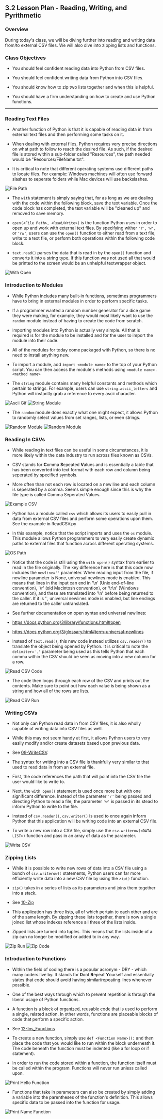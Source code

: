 ##  3.2 Lesson Plan - Reading, Writing, and Pyrithmetic

### Overview

During today's class, we will be diving further into reading and writing data from/to external CSV files. We will also dive into zipping lists and functions.

### Class Objectives

* You should feel confident reading data into Python from CSV files.

* You should feel confident writing data from Python into CSV files.

* You should know how to zip two lists together and when this is helpful.

* You should have a firm understanding on how to create and use Python functions.

---

### Reading Text Files

* Another function of Python is that it is capable of reading data in from external text files and then performing some tasks on it.

* When dealing with external files, Python requires very precise directions on what path to follow to reach the desired file. As such, if the desired file is stored within a sub-folder called "Resources", the path needed would be "Resources/FileName.txt".

* It is critical to note that different operating systems use different paths to locate files. For example: Windows machines will often use forward slashes to seperate folders while Mac devices will use backslashes.

![File Path](Images/05-BasicRead_FilePath.png)

* The `with` statement is simply saying that, for as long as we are dealing with the code within the following block, save the text variable. Once the code block has completed, the text variable will be "cleaned up" and removed to save memory.

* `open(<File Path>, <Read/Write>)` is the function Python uses in order to open up and work with external text files. By specifying wither `'r'`, `'w'`, or `'rw'`, users can use the `open()` function to either read from a text file, write to a text file, or perform both operations within the following code block.

* `text.read()` parses the data that is read in by the `open()` function and converts it into a string type. If this function was not used all that would be printed to the screen would be an unhelpful textwrapper object.

![With Open](Images/05-BasicRead_Open.png)


### Introduction to Modules

* While Python includes many built-in functions, sometimes programmers have to bring in external modules in order to perform specific tasks.

* If a programmer wanted a random number generator for a dice game they were making, for example, they would most likely want to use the `random` module instead of having to create the code from scratch.

* Importing modules into Python is actually very simple. All that is required is for the module to be installed and for the user to import the module into their code.

* All of the modules for today come packaged with Python, so there is no need to install anything new.

* To import a module, add `import <module name>` to the top of your Python script. You can then access the module's methods using `<module name>.<method name>`

* The `string` module contains many helpful constants and methods which pertain to strings. For example, users can use `string.ascii_letters` and Python will instantly grab a reference to every ascii character.

![Ascii Gif](Images/06-Modules_String.gif)
![String Module](Images/06-Modules_String.png)

* The `random` module does exactly what one might expect, it allows Python to randomly select values from set ranges, lists, or even strings.

![Random Module](Images/06-Modules_Random.gif)
![Random Module](Images/06-Modules_Random.png)


### Reading In CSVs

* While reading in text files can be useful in some circumstances, it is more likely within the data industry to run across files known as CSVs.

* CSV stands for **C**omma **S**epeated **V**alues and is essentially a table that has been converted into text format with each row and column being seperated by specified symbols.

* More often than not each row is located on a new line and each column is seperated by a comma. Seems simple enough since this is why the file type is called Comma Seperated Values.

![Example CSV](Images/07-ReadCSV_ExampleFile.png)

* Python has a module called `csv` which allows its users to easily pull in data from external CSV files and perform some operations upon them. See the example in ReadCSV.py

* In this example, notice that the script imports and uses the `os` module. This module allows Python programmers to very easily create dynamic paths to external files that function across different operating systems.

![OS Path](Images/07-ReadCSV_OSPath.png)

* Notice that the code is still using the `with open()` syntax from earlier to read in the file originally. The key difference here is that this code now includes the `newline=''` parameter. When reading input from the file, if newline parameter is None, universal newlines mode is enabled. This means that lines in the input can end in '\n' (Unix end-of-line convention), '\r' (old Macintosh convention), or '\r\n' (Windows convention), and these are translated into '\n' before being returned to the caller. If it is '', universal newlines mode is enabled, but line endings are returned to the caller untranslated.

* See further documentation on open syntax and universal newlines:
* https://docs.python.org/3/library/functions.html#open
* https://docs.python.org/3/glossary.html#term-universal-newlines

* Instead of `text.read()`, this new code instead utilizes `csv.reader()` to translate the object being opened by Python. It is critical to note the `delimiter=','` parameter being used as this tells Python that each comma within the CSV should be seen as moving into a new column for a row.

![Read CSV Code](Images/07-ReadCSV_ReadCode.png)

* The code then loops through each row of the CSV and prints out the contents. Make sure to point out how each value is being shown as a string and how all of the rows are lists.

![Read CSV Run](Images/07-ReadCSV_ReadRun.gif)


### Writing CSVs

* Not only can Python read data in from CSV files, it is also wholly capable of writing data into CSV files as well.

* While this may not seem handy at first, it allows Python users to very easily modify and/or create datasets based upon previous data.

* See [09-WriteCSV](Activities/09-Ins_WriteCSV/Write.py).

* The syntax for writing into a CSV file is thankfully very similar to that used to read data in from an external file.

* First, the code references the path that will point into the CSV file the user would like to write to.

* Next, the `with open()` statement is used once more but with one significant difference. Instead of the parameter `'r'` being passed and directing Python to read a file, the parameter `'w'` is passed in its stead to inform Python to write to the file.

* Instead of `csv.reader()`, `csv.writer()` is used to once again inform Python that this application will be writing code into an external CSV file.

* To write a new row into a CSV file, simply use the `csv.writerow(<DATA LIST>)` function and pass in an array of data as the parameter.

![Write CSV](Images/09-WriteCSV_Code.png)


### Zipping Lists

* While it is possible to write new rows of data into a CSV file using a bunch of `csv.writerow()` statements, Python users can far more efficiently write data into a new CSV file by using the `zip()` function.

* `zip()` takes in a series of lists as its parameters and joins them together into a stack.

* See [10-Zip](Activities/10-Ins_Zip/zipper.py)

* This application has three lists, all of which pertain to each other and are of the same length. By zipping these lists together, there is now a single joined list whose indexes reference all three of the lists inside.

* Zipped lists are turned into tuples. This means that the lists inside of a zip can no longer be modified or added to in any way.

![Zip Run](Images/10-Zip_Run.png)
![Zip Code](Images/10-Zip_Code.png)

### Introduction to Functions

* Within the field of coding there is a popular acronym - DRY - which many coders live by. It stands for **D**ont **R**epeat **Y**ourself and essentially states that code should avoid having similar/repeating lines whenever possible.

* One of the best ways through which to prevent repetition is through the liberal usage of Python functions.

* A function is a block of organized, reusable code that is used to perform a single, related action. In other words, functions are placeable blocks of code that perform a specific action.

* See [12-Ins_Functions](Activities/12-Ins_Functions/functions.py)

* To create a new function, simply use `def <Function Name>():` and then place the code that you would like to run within the block underneath it. The code beneath the function must be indented (like a for loop or if statement).

* In order to run the code stored within a function, the function itself must be called within the program. Functions will never run unless called upon.

![Print Hello Function](Images/12-Functions_PrintHello.png)

* Functions that take in parameters can also be created by simply adding a variable into the parentheses of the function's definition. This allows specific data to be passed into the function for usage.

![Print Name Function](Images/12-Functions-PrintName.png)

